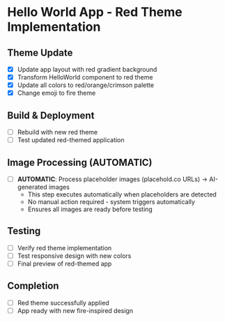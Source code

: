 # Hello World App - Red Theme Implementation

## Theme Update
- [x] Update app layout with red gradient background
- [x] Transform HelloWorld component to red theme
- [x] Update all colors to red/orange/crimson palette
- [x] Change emoji to fire theme

## Build & Deployment
- [ ] Rebuild with new red theme
- [ ] Test updated red-themed application

## Image Processing (AUTOMATIC)
- [ ] **AUTOMATIC**: Process placeholder images (placehold.co URLs) → AI-generated images
  - This step executes automatically when placeholders are detected
  - No manual action required - system triggers automatically
  - Ensures all images are ready before testing

## Testing
- [ ] Verify red theme implementation
- [ ] Test responsive design with new colors
- [ ] Final preview of red-themed app

## Completion
- [ ] Red theme successfully applied
- [ ] App ready with new fire-inspired design